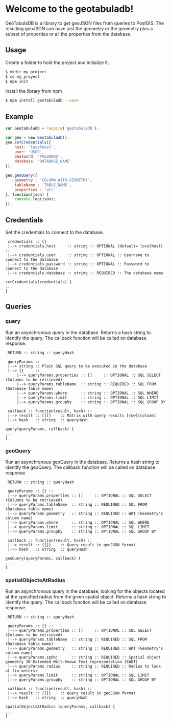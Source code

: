 # Welcome to the geotabuladb!
GeoTabulaDB is a library to get geoJSON files from queries to PostGIS. The resulting geoJSON can have just the geometry or the geometry plus a subset of properties or all the properties from the database.

## Usage
Create a folder to hold the project and initialize it.
```bash
$ mkdir my_project
$ cd my_proyect
$ npm init
```

Install the library from npm
```bash
$ npm install geotabuladb --save
```

## Example
```javascript
var Geotabuladb = require('geotabuladb');

var geo = new Geotabuladb();
geo.setCredentials({
    host: 'localhost',
    user: 'USER',
    password: 'PASSWORD',
    database: 'DATABASE_NAME'
});

geo.geoQuery({
	geometry : 'COLUMN_WITH_GEOMETRY',
	tableName : 'TABLE_NAME',
	properties : 'all'
}, function(json) {
	console.log(json);
});
```

## Credentials
Set the credentials to connect to the database.
```
 credentials :: {}
 |--> credentials.host     :: string :: OPTIONAL (default= localhost) ::
 |--> credentials.user     :: string :: OPTIONAL :: Username to connect to the database
 |--> credentials.password :: string :: OPTIONAL :: Password to connect to the database
 |--> credentials.database :: string :: REQUIRED :: The database name

setCredentials(credentials) {
...
}
```

## Queries
### query
Run an asynchronous query in the database. Returns a hash string to identify the query. The callback function will be called on database response.
```
 RETURN :: string :: queryHash

 queryParams ::
 |--> string :: Plain SQL query to be executed in the database
 |--> {}     ::
     |--> queryParams.properties :: []     :: OPTIONAL :: SQL SELECT (Columns to be retrieved)
     |--> queryParams.tableName  :: string :: REQUIRED :: SQL FROM (Database table name)
     |--> queryParams.where      :: string :: OPTIONAL :: SQL WHERE
     |--> queryParams.limit      :: string :: OPTIONAL :: SQL LIMIT
     |--> queryParams.groupby    :: string :: OPTIONAL :: SQL GROUP BY

 callback :: function(result, hash) ::
 |--> result :: [][]    :: Matrix with query results [row][column]
 |--> hash   :: string  :: queryHash

query(queryParams, callback) {
...
}
```

### geoQuery
Run an asynchronous geoQuery in the database. Returns a hash string to identify the geoQuery. The callback function will be called on database response.
```
 RETURN :: string :: queryHash

 queryParams :: {} ::
 |--> queryParams.properties :: []     :: OPTIONAL :: SQL SELECT (Columns to be retrieved)
 |--> queryParams.tableName  :: string :: REQUIRED :: SQL FROM (Database table name)
 |--> queryParams.geometry   :: string :: REQUIRED :: WKT (Geometry's column name)
 |--> queryParams.where      :: string :: OPTIONAL :: SQL WHERE
 |--> queryParams.limit      :: string :: OPTIONAL :: SQL LIMIT
 |--> queryParams.groupby    :: string :: OPTIONAL :: SQL GROUP BY

 callback :: function(result, hash) ::
 |--> result :: {{}}    :: Query result in geoJSON format
 |--> hash   :: string  :: queryHash

geoQuery(queryParams, callback) {
...
}
```

### spatialObjectsAtRadius
Run an asynchronous query in the database, looking for the objects located at the specified radius from the given spatial object. Returns a hash string to identify the query. The callback function will be called on database response.
```
 RETURN :: string :: queryHash

 queryParams :: {} ::
 |--> queryParams.properties :: []     :: OPTIONAL :: SQL SELECT (Columns to be retrieved)
 |--> queryParams.tableName  :: string :: REQUIRED :: SQL FROM (Database table name)
 |--> queryParams.geometry   :: string :: REQUIRED :: WKT (Geometry's column name)
 |--> queryParams.spObj      :: string :: REQUIRED :: Spatial object geometry IN Extended Well-Known Text representation (EWKT)
 |--> queryParams.radius     :: string :: REQUIRED :: Radius to look at (in meters)
 |--> queryParams.limit      :: string :: OPTIONAL :: SQL LIMIT
 |--> queryParams.groupby    :: string :: OPTIONAL :: SQL GROUP BY

 callback :: function(result, hash) ::
 |--> result :: {{}}    :: Query result in geoJSON format
 |--> hash   :: string  :: queryHash

spatialObjectsAtRadius (queryParams, callback) {
...
}
```